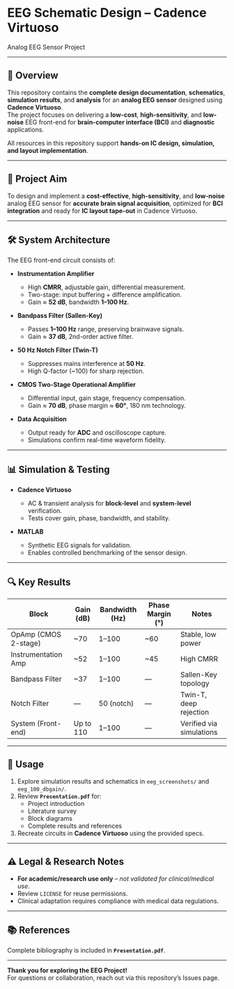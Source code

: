 # EEG Schematic Design – Cadence Virtuoso  
   Analog EEG Sensor Project

---

## 📌 Overview

This repository contains the **complete design documentation**, **schematics**, **simulation results**, and **analysis** for an **analog EEG sensor** designed using **Cadence Virtuoso**.  
The project focuses on delivering a **low-cost**, **high-sensitivity**, and **low-noise** EEG front-end for **brain-computer interface (BCI)** and **diagnostic** applications.

All resources in this repository support **hands-on IC design, simulation, and layout implementation**.


---

## 🎯 Project Aim

To design and implement a **cost-effective**, **high-sensitivity**, and **low-noise** analog EEG sensor for **accurate brain signal acquisition**, optimized for **BCI integration** and ready for **IC layout tape-out** in Cadence Virtuoso.

---

## 🛠 System Architecture

The EEG front-end circuit consists of:

- **Instrumentation Amplifier**  
  - High **CMRR**, adjustable gain, differential measurement.  
  - Two-stage: input buffering + difference amplification.  
  - Gain ≈ **52 dB**, bandwidth **1–100 Hz**.

- **Bandpass Filter (Sallen-Key)**  
  - Passes **1–100 Hz** range, preserving brainwave signals.  
  - Gain ≈ **37 dB**, 2nd-order active filter.

- **50 Hz Notch Filter (Twin-T)**  
  - Suppresses mains interference at **50 Hz**.  
  - High Q-factor (~100) for sharp rejection.

- **CMOS Two-Stage Operational Amplifier**  
  - Differential input, gain stage, frequency compensation.  
  - Gain ≈ **70 dB**, phase margin ≈ **60°**, 180 nm technology.

- **Data Acquisition**  
  - Output ready for **ADC** and oscilloscope capture.  
  - Simulations confirm real-time waveform fidelity.

---

## 📊 Simulation & Testing

- **Cadence Virtuoso**  
  - AC & transient analysis for **block-level** and **system-level** verification.  
  - Tests cover gain, phase, bandwidth, and stability.

- **MATLAB**  
  - Synthetic EEG signals for validation.  
  - Enables controlled benchmarking of the sensor design.

---

## 🔍 Key Results

| Block                  | Gain (dB) | Bandwidth (Hz) | Phase Margin (°) | Notes                    |
|------------------------|-----------|----------------|------------------|--------------------------|
| OpAmp (CMOS 2-stage)   | ~70       | 1–100          | ~60              | Stable, low power        |
| Instrumentation Amp    | ~52       | 1–100          | ~45              | High CMRR                |
| Bandpass Filter        | ~37       | 1–100          | —                | Sallen-Key topology      |
| Notch Filter           | —         | 50 (notch)     | —                | Twin-T, deep rejection   |
| System (Front-end)     | Up to 110 | 1–100          | —                | Verified via simulations |

---

## 🚀 Usage

1. Explore simulation results and schematics in `eeg_screenshots/` and `eeg_100_dbgain/`.
2. Review **`Presentation.pdf`** for:
   - Project introduction
   - Literature survey
   - Block diagrams
   - Complete results and references
3. Recreate circuits in **Cadence Virtuoso** using the provided specs.

---

## ⚠ Legal & Research Notes

- **For academic/research use only** – *not validated for clinical/medical use*.  
- Review `LICENSE` for reuse permissions.  
- Clinical adaptation requires compliance with medical data regulations.

---

## 📚 References

Complete bibliography is included in **`Presentation.pdf`**.

---

**Thank you for exploring the EEG Project!**  
For questions or collaboration, reach out via this repository’s Issues page.


